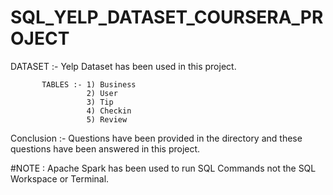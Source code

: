 # SQL_YELP_DATASET_COURSERA_PROJECT


DATASET :- Yelp Dataset has been used in this project.

           TABLES :- 1) Business
                     2) User
                     3) Tip
                     4) Checkin
                     5) Review
                     
                     
                     
Conclusion :- Questions have been provided in the directory and these questions have been answered in this project.


#NOTE :  Apache Spark has been used to run SQL Commands not the SQL Workspace or Terminal.
